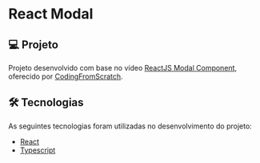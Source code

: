 # React Modal

## 💻 Projeto

Projeto desenvolvido com base no vídeo [ReactJS Modal Component][video], oferecido por [CodingFromScratch][channel].

## 🛠 Tecnologias

As seguintes tecnologias foram utilizadas no desenvolvimento do projeto:

- [React][react]
- [Typescript][typescript]

[channel]: https://www.youtube.com/channel/UCS2UjgEPEybOx1toY7aKRJg
[react]: https://reactjs.org/
[typescript]: https://www.typescriptlang.org/
[video]: https://www.youtube.com/watch?v=_Jh60EKcvPA
